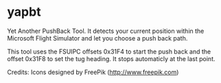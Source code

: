 # yapbt
Yet Another PushBack Tool. It detects your current position within the Microsoft Flight Simulator and let you choose a push back path.

This tool uses the FSUIPC offsets 0x31F4 to start the push back and the offset 0x31F8 to set the tug heading. It stops automaticly at the last point.

Credits: Icons designed by FreePik (http://www.freepik.com)
